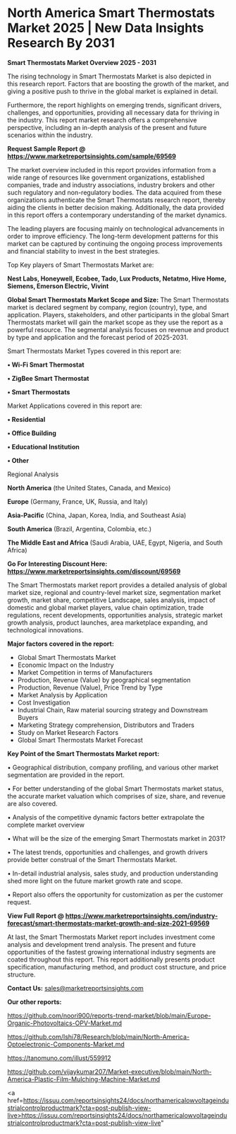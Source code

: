 # North America Smart Thermostats Market 2025 | New Data Insights Research By 2031

<Strong> Smart Thermostats Market Overview 2025 - 2031</strong>

The rising technology in Smart Thermostats Market is also depicted in this research report. Factors that are boosting the growth of the market, and giving a positive push to thrive in the global market is explained in detail.

Furthermore, the report highlights on emerging trends, significant drivers, challenges, and opportunities, providing all necessary data for thriving in the industry. This report market research offers a comprehensive perspective, including an in-depth analysis of the present and future scenarios within the industry.

<strong>Request Sample Report @ <a href=https://www.marketreportsinsights.com/sample/69569>https://www.marketreportsinsights.com/sample/69569</a></strong>

The market overview included in this report provides information from a wide range of resources like government organizations, established companies, trade and industry associations, industry brokers and other such regulatory and non-regulatory bodies. The data acquired from these organizations authenticate the Smart Thermostats research report, thereby aiding the clients in better decision making. Additionally, the data provided in this report offers a contemporary understanding of the market dynamics.

The leading players are focusing mainly on technological advancements in order to improve efficiency. The long-term development patterns for this market can be captured by continuing the ongoing process improvements and financial stability to invest in the best strategies.

Top Key players of Smart Thermostats Market are:

<strong>Nest Labs, Honeywell, Ecobee, Tado, Lux Products, Netatmo, Hive Home, Siemens, Emerson Electric, Vivint</strong>

<strong><b>Global Smart Thermostats Market Scope and Size:</b></strong>
The Smart Thermostats market is declared segment by company, region (country), type, and application. Players, stakeholders, and other participants in the global Smart Thermostats market will gain the market scope as they use the report as a powerful resource. The segmental analysis focuses on revenue and product by type and application and the forecast period of 2025-2031.

Smart Thermostats Market Types covered in this report are:

<strong>• Wi-Fi Smart Thermostat

• ZigBee Smart Thermostat

• Smart Thermostats</strong>

Market Applications covered in this report are:

<strong>• Residential

• Office Building

• Educational Institution

• Other</strong> 

Regional Analysis

<strong>North America</strong> (the United States, Canada, and Mexico)

<strong>Europe</strong> (Germany, France, UK, Russia, and Italy)

<strong>Asia-Pacific</strong> (China, Japan, Korea, India, and Southeast Asia)

<strong>South America</strong> (Brazil, Argentina, Colombia, etc.)

<strong>The Middle East and Africa</strong> (Saudi Arabia, UAE, Egypt, Nigeria, and South Africa)

<strong>Go For Interesting Discount Here: <a href=https://www.marketreportsinsights.com/discount/69569>https://www.marketreportsinsights.com/discount/69569</a></strong>

The Smart Thermostats market report provides a detailed analysis of global market size, regional and country-level market size, segmentation market growth, market share, competitive Landscape, sales analysis, impact of domestic and global market players, value chain optimization, trade regulations, recent developments, opportunities analysis, strategic market growth analysis, product launches, area marketplace expanding, and technological innovations.

<strong><b>Major factors covered in the report:</b></strong>
<ul>
  <li>Global Smart Thermostats Market </li>
  <li>Economic Impact on the Industry</li>
  <li>Market Competition in terms of Manufacturers</li>
  <li>Production, Revenue (Value) by geographical segmentation</li>
  <li>Production, Revenue (Value), Price Trend by Type</li>
  <li>Market Analysis by Application</li>
  <li>Cost Investigation</li>
  <li>Industrial Chain, Raw material sourcing strategy and Downstream Buyers</li>
  <li>Marketing Strategy comprehension, Distributors and Traders</li>
  <li>Study on Market Research Factors</li>
  <li>Global Smart Thermostats Market Forecast</li>
</ul>

<strong><b>Key Point of the Smart Thermostats Market report:</b></strong>

• Geographical distribution, company profiling, and various other market segmentation are provided in the report.

• For better understanding of the global Smart Thermostats market status, the accurate market valuation which comprises of size, share, and revenue are also covered.

• Analysis of the competitive dynamic factors better extrapolate the complete market overview

• What will be the size of the emerging Smart Thermostats market in 2031?

• The latest trends, opportunities and challenges, and growth drivers provide better construal of the Smart Thermostats Market.

• In-detail industrial analysis, sales study, and production understanding shed more light on the future market growth rate and scope.

• Report also offers the opportunity for customization as per the customer request.

<strong><b>View Full Report @ <a href=https://www.marketreportsinsights.com/industry-forecast/smart-thermostats-market-growth-and-size-2021-69569>https://www.marketreportsinsights.com/industry-forecast/smart-thermostats-market-growth-and-size-2021-69569</a></b></strong>


At last, the Smart Thermostats Market report includes investment come analysis and development trend analysis. The present and future opportunities of the fastest growing international industry segments are coated throughout this report. This report additionally presents product specification, manufacturing method, and product cost structure, and price structure.

<strong>Contact Us:</strong>
sales@marketreportsinsights.com

<strong>Our other reports:</strong>

<a href=https://github.com/noori900/reports-trend-market/blob/main/Europe-Organic-Photovoltaics-OPV-Market.md>https://github.com/noori900/reports-trend-market/blob/main/Europe-Organic-Photovoltaics-OPV-Market.md</a>

<a href=https://github.com/Ishi78/Research/blob/main/North-America-Optoelectronic-Components-Market.md>https://github.com/Ishi78/Research/blob/main/North-America-Optoelectronic-Components-Market.md</a>

<a href=https://tanomuno.com/illust/559912>https://tanomuno.com/illust/559912</a>

<a href=https://github.com/vijaykumar207/Market-executive/blob/main/North-America-Plastic-Film-Mulching-Machine-Market.md>https://github.com/vijaykumar207/Market-executive/blob/main/North-America-Plastic-Film-Mulching-Machine-Market.md</a>

<a href=https://issuu.com/reportsinsights24/docs/northamericalowvoltageindustrialcontrolproductmark?cta=post-publish-view-live>https://issuu.com/reportsinsights24/docs/northamericalowvoltageindustrialcontrolproductmark?cta=post-publish-view-live</a>"
